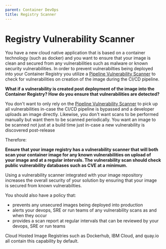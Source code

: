 ```yaml
---
parent: Container DevOps
title: Registry Scanner
---
```

# Registry Vulnerability Scanner

You have a new cloud native application that is based on a container technology (such as docker) and you want to ensure that your image is clean and secured from any vulnerabilities such as malware or known security vulnerabilities. In order to prevent vulnerabilties being deployed into your Container Registry you utilize a [Pipeline Vulnerability Scanner](https://github.com/cdegroot/cloud-patterns-book/blob/master/container-architecture/cicd-pipeline-vulnerability-scan.md) to check for vulnerabilities on creation of the image during the CI/CD pipeline.

**What if a vulnerability is created post deployment of the image into the Container Registry? How do you ensure that vulnerabilities are detected?**

You don't want to only rely on the [Pipeline Vulnerability Scanner](https://github.com/cdegroot/cloud-patterns-book/blob/master/container-architecture/cicd-pipeline-vulnerability-scan.md) to pick up all vulnerabilities in-case the CI/CD pipeline is bypassed and a developer uploads an image directly.  Likewise, you don't want scans to be performed manually but want them to be scanned periodically. You want an image to be scanned not just at a build time just in-case a new vulnerability is discovered post-release

Therefore:

**Ensure that your image registry has a vulnerability scanner that will both scan your container image for any known vulnerabilities on upload of your image and at a regular intervals. The vulnerability scan should check public vulnerability databases such as CVE at a minimum.**

Using a vulnerability scanner integrated with your image repository increases the overall security of your solution by ensuring that your image is secured from known vulnerabilties.

You should also have a policy that:
* prevents any unsecured images being deployed into production
* alerts your devops, SRE or run teams of any vulnerability scans as and when they occur
* provides a scan report at regular intervals that can be reviewed by your devops, SRE or run teams

Cloud Hosted Image Registries such as Dockerhub, IBM Cloud, and quay.io all contain this capability by default.
